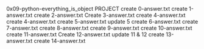 0x09-python-everything_is_object PROJECT
create 0-answer.txt
create 1-answer.txt
create 2-answer.txt
Create 3-answer.txt
create 4-answer.txt
create 4-answer.txt
create 5-answer.txt
update 5
create 6-answer.txt
create 7-answer.txt
create 8-answer.txt
create 9-answer.txt
create 10-answer.txt
create 11-answer.txt
Create 12-answer.txt
update 11 & 12
create 13-answer.txt
create 14-answer.txt

